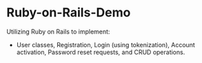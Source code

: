 # Ruby-on-Rails-Demo
Utilizing Ruby on Rails to implement: 
* User classes, Registration, Login (using tokenization), Account activation, Password reset requests, and CRUD operations.
